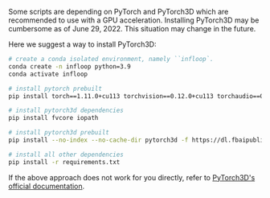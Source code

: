 Some scripts are depending on PyTorch and PyTorch3D which are recommended to use
with a GPU acceleration. Installing PyTorch3D may be cumbersome as of June 29, 2022. This situation may change in the future.

Here we suggest a way to install PyTorch3D:

```bash
# create a conda isolated environment, namely ``infloop`.
conda create -n infloop python=3.9
conda activate infloop

# install pytorch prebuilt
pip install torch==1.11.0+cu113 torchvision==0.12.0+cu113 torchaudio==0.11.0 --extra-index-url https://download.pytorch.org/whl/cu113

# install pytorch3d dependencies
pip install fvcore iopath

# install pytorch3d prebuilt
pip install --no-index --no-cache-dir pytorch3d -f https://dl.fbaipublicfiles.com/pytorch3d/packaging/wheels/py39_cu113_pyt1110/download.html

# install all other dependencies
pip install -r requirements.txt
```

If the above approach does not work for you directly, refer to [PyTorch3D's official documentation](https://github.com/facebookresearch/pytorch3d/blob/main/INSTALL.md).